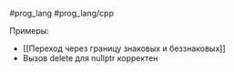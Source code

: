 #prog_lang #prog_lang/cpp 

Примеры:
- [[Переход через границу знаковых и беззнаковых]]
- Вызов delete для nullptr корректен